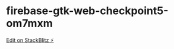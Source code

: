 # firebase-gtk-web-checkpoint5-om7mxm

[Edit on StackBlitz ⚡️](https://stackblitz.com/edit/firebase-gtk-web-checkpoint5-om7mxm)